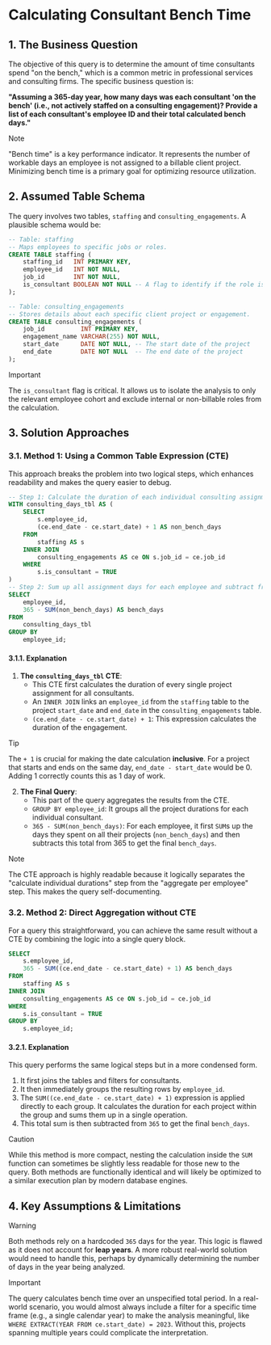 # Calculating Consultant Bench Time

## 1. The Business Question
The objective of this query is to determine the amount of time consultants spend "on the bench," which is a common metric in professional services and consulting firms. The specific business question is:

**"Assuming a 365-day year, how many days was each consultant 'on the bench' (i.e., not actively staffed on a consulting engagement)? Provide a list of each consultant's employee ID and their total calculated bench days."**

> [!NOTE]
> "Bench time" is a key performance indicator. It represents the number of workable days an employee is not assigned to a billable client project. Minimizing bench time is a primary goal for optimizing resource utilization.

## 2. Assumed Table Schema
The query involves two tables, `staffing` and `consulting_engagements`. A plausible schema would be:

```sql
-- Table: staffing
-- Maps employees to specific jobs or roles.
CREATE TABLE staffing (
    staffing_id   INT PRIMARY KEY,
    employee_id   INT NOT NULL,
    job_id        INT NOT NULL,
    is_consultant BOOLEAN NOT NULL -- A flag to identify if the role is a consultant role
);

-- Table: consulting_engagements
-- Stores details about each specific client project or engagement.
CREATE TABLE consulting_engagements (
    job_id          INT PRIMARY KEY,
    engagement_name VARCHAR(255) NOT NULL,
    start_date      DATE NOT NULL, -- The start date of the project
    end_date        DATE NOT NULL  -- The end date of the project
);
```
> [!IMPORTANT]
> The `is_consultant` flag is critical. It allows us to isolate the analysis to only the relevant employee cohort and exclude internal or non-billable roles from the calculation.

## 3. Solution Approaches

### 3.1. Method 1: Using a Common Table Expression (CTE)
This approach breaks the problem into two logical steps, which enhances readability and makes the query easier to debug.

```sql
-- Step 1: Calculate the duration of each individual consulting assignment.
WITH consulting_days_tbl AS (
    SELECT
        s.employee_id,
        (ce.end_date - ce.start_date) + 1 AS non_bench_days
    FROM
        staffing AS s
    INNER JOIN
        consulting_engagements AS ce ON s.job_id = ce.job_id
    WHERE
        s.is_consultant = TRUE
)
-- Step 2: Sum up all assignment days for each employee and subtract from a full year.
SELECT
    employee_id,
    365 - SUM(non_bench_days) AS bench_days
FROM
    consulting_days_tbl
GROUP BY
    employee_id;
```

#### 3.1.1. Explanation

1.  **The `consulting_days_tbl` CTE**:
    -   This CTE first calculates the duration of every single project assignment for all consultants.
    -   An `INNER JOIN` links an `employee_id` from the `staffing` table to the project `start_date` and `end_date` in the `consulting_engagements` table.
    -   `(ce.end_date - ce.start_date) + 1`: This expression calculates the duration of the engagement.

> [!TIP]
> The `+ 1` is crucial for making the date calculation **inclusive**. For a project that starts and ends on the same day, `end_date - start_date` would be 0. Adding 1 correctly counts this as 1 day of work.

2.  **The Final Query**:
    -   This part of the query aggregates the results from the CTE.
    -   `GROUP BY employee_id`: It groups all the project durations for each individual consultant.
    -   `365 - SUM(non_bench_days)`: For each employee, it first `SUM`s up the days they spent on all their projects (`non_bench_days`) and then subtracts this total from 365 to get the final `bench_days`.

> [!NOTE]
> The CTE approach is highly readable because it logically separates the "calculate individual durations" step from the "aggregate per employee" step. This makes the query self-documenting.

### 3.2. Method 2: Direct Aggregation without CTE
For a query this straightforward, you can achieve the same result without a CTE by combining the logic into a single query block.

```sql
SELECT
    s.employee_id,
    365 - SUM((ce.end_date - ce.start_date) + 1) AS bench_days
FROM
    staffing AS s
INNER JOIN
    consulting_engagements AS ce ON s.job_id = ce.job_id
WHERE
    s.is_consultant = TRUE
GROUP BY
    s.employee_id;
```

#### 3.2.1. Explanation
This query performs the same logical steps but in a more condensed form.
1.  It first joins the tables and filters for consultants.
2.  It then immediately groups the resulting rows by `employee_id`.
3.  The `SUM((ce.end_date - ce.start_date) + 1)` expression is applied directly to each group. It calculates the duration for each project within the group and sums them up in a single operation.
4.  This total sum is then subtracted from `365` to get the final `bench_days`.

> [!CAUTION]
> While this method is more compact, nesting the calculation inside the `SUM` function can sometimes be slightly less readable for those new to the query. Both methods are functionally identical and will likely be optimized to a similar execution plan by modern database engines.

## 4. Key Assumptions & Limitations

> [!WARNING]
> Both methods rely on a hardcoded `365` days for the year. This logic is flawed as it does not account for **leap years**. A more robust real-world solution would need to handle this, perhaps by dynamically determining the number of days in the year being analyzed.

> [!IMPORTANT]
> The query calculates bench time over an unspecified total period. In a real-world scenario, you would almost always include a filter for a specific time frame (e.g., a single calendar year) to make the analysis meaningful, like `WHERE EXTRACT(YEAR FROM ce.start_date) = 2023`. Without this, projects spanning multiple years could complicate the interpretation.
